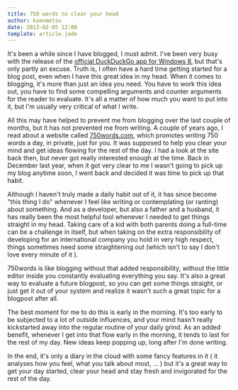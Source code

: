 ```yaml
---
title: 750 words to clear your head 
author: koenmetsu
date: 2013-02-05 12:00
template: article.jade
---
```

It's been a while since I have blogged, I must admit. I've been very busy with the release of the [official DuckDuckGo app for Windows 8](http://apps.microsoft.com/windows/app/duckduckgo/d526ba1b-a065-4cb9-a6c6-bf30f6123e2b), but that's only partly an excuse. Truth is, I often have a hard time getting started for a blog post, even when I have this great idea in my head. When it comes to blogging, it's more than just an idea you need. You have to work this idea out, you have to find some compelling arguments and counter arguments for the reader to evaluate. It's all a matter of how much you want to put into it, but I'm usually very critical of what I write.

All this may have helped to prevent me from blogging over the last couple of months, but it has not prevented me from writing. A couple of years ago, I read about a website called [750words.com](http://750words.com), which promotes writing 750 words a day, in private, just for you. It was supposed to help you clear your mind and get ideas flowing for the rest of the day. I had a look at the site back then, but never got really interested enough at the time. Back in December last year, when it got very clear to me I wasn't going to pick up my blog anytime soon, I went back and decided it was time to pick up that habit. 

Although I haven't truly made a daily habit out of it, it has since become "this thing I do" whenever I feel like writing or contemplating (or ranting) about something. And as a developer, but also a father and a husband, it has really been the most helpful tool whenever I needed to get things straight in my head. Taking care of a kid with both parents doing a full-time can be a challenge in itself, but when taking on the extra responsibility of developing for an international company you hold in very high respect, things sometimes need some straightening out (which isn't to say I don't love every minute of it ).


750words is like blogging without that added responsibility, without the little editor inside you constantly evaluating everything you say. It's also a great way to evaluate a future blogpost, so you can get some things straight, or just get it out of your system and realize it wasn't such a great topic for a blogpost after all. 

The best moment for me to do this is early in the morning. It's too early to be subjected to a lot of outside influences, and your mind hasn't really kickstarted away into the regular routine of your daily grind. As an added benefit, whenever I get into that flow early in the morning, it tends to last for the rest of my day. New ideas keep popping up, long after I'm done writing.

In the end, it's only a diary in the cloud with some fancy features in it ( it analyses how you feel, what you talk about most, ... ) but it's a great way to get your day started, clear your head and stay fresh and invigorated for the rest of the day.

